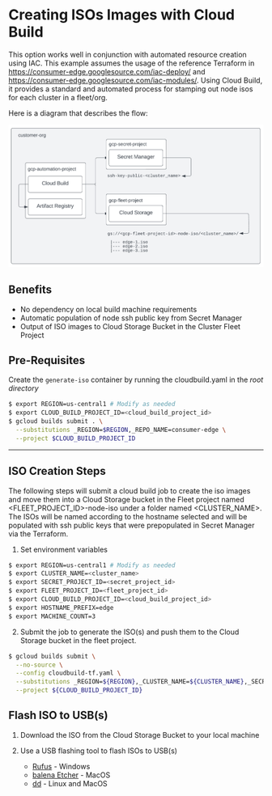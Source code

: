 # Creating ISOs Images with Cloud Build #

This option works well in conjunction with automated resource creation using IAC. This example assumes the
usage of the reference Terraform in https://consumer-edge.googlesource.com/iac-deploy/ and
https://consumer-edge.googlesource.com/iac-modules/. Using Cloud Build, it provides a standard and automated process
for stamping out node isos for each cluster in a fleet/org.

Here is a diagram that describes the flow:

<img src="./images/cloudbuild-tf.png" width="900">

## Benefits ##

- No dependency on local build machine requirements
- Automatic population of node ssh public key from Secret Manager
- Output of ISO images to Cloud Storage Bucket in the Cluster Fleet Project

## Pre-Requisites ##

Create the `generate-iso` container by running the cloudbuild.yaml in the *root directory*

```sh
$ export REGION=us-central1 # Modify as needed
$ export CLOUD_BUILD_PROJECT_ID=<cloud_build_project_id>
$ gcloud builds submit . \
  --substitutions _REGION=$REGION,_REPO_NAME=consumer-edge \
  --project $CLOUD_BUILD_PROJECT_ID
```
----

## ISO Creation Steps ##

The following steps will submit a cloud build job to create the iso images and move them into a Cloud Storage bucket in the Fleet project named <FLEET_PROJECT_ID>-node-iso under a folder named <CLUSTER_NAME>. The ISOs will be named according to the hostname selected and will be populated with ssh public keys that were prepopulated in Secret Manager via the Terraform.


1) Set environment variables

```sh
$ export REGION=us-central1 # Modify as needed
$ export CLUSTER_NAME=<cluster_name>
$ export SECRET_PROJECT_ID=<secret_project_id>
$ export FLEET_PROJECT_ID=<fleet_project_id>
$ export CLOUD_BUILD_PROJECT_ID=<cloud_build_project_id>
$ export HOSTNAME_PREFIX=edge
$ export MACHINE_COUNT=3
```

2) Submit the job to generate the ISO(s) and push them to the Cloud Storage bucket in the fleet project.

```sh
$ gcloud builds submit \
  --no-source \
  --config cloudbuild-tf.yaml \
  --substitutions _REGION=${REGION},_CLUSTER_NAME=${CLUSTER_NAME},_SECRET_PROJECT_ID=$SECRET_PROJECT_ID,_FLEET_PROJECT_ID=${FLEET_PROJECT_ID},_HOSTNAME_PREFIX=${HOSTNAME_PREFIX},_MACHINE_COUNT=${MACHINE_COUNT} \
  --project ${CLOUD_BUILD_PROJECT_ID}
```

## Flash ISO to USB(s) ##

1) Download the ISO from the Cloud Storage Bucket to your local machine

2) Use a USB flashing tool to flash ISOs to USB(s)
    * [Rufus](https://rufus.ie/) - Windows
    * [balena Etcher](https://www.balena.io/etcher/) - MacOS
    * [dd](https://man7.org/linux/man-pages/man1/dd.1.html) - Linux and MacOS
